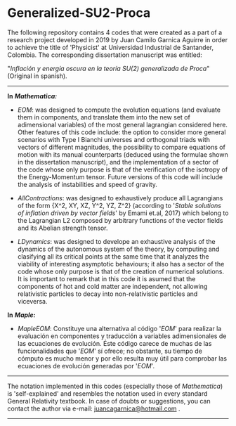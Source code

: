 # Generalized-SU2-Proca

The following repository contains 4 codes that were created as a part of a research project developed in 2019 by Juan Camilo Garnica Aguirre in order to achieve the title of 'Physicist' at Universidad Industrial de Santander, Colombia.  The corresponding dissertation manuscript was entitled:

"_Inflación y energía oscura en la teoría SU(2) generalizada de Proca_" (Original in spanish).

_ _ _

**In** ***Mathematica:***

* _EOM_: was designed to compute the evolution equations (and evaluate them in components, and translate them into the new set of adimensional variables) of the most general lagrangian considered here. Other features of this code include: the option to consider more general scenarios with Type I Bianchi universes and orthogonal triads with vectors of different magnitudes, the possibility to compare equations of motion with its manual counterparts (deduced using the formulae shown in the dissertation manuscript), and the implementation of a sector of the code whose only purpose is that of the verification of the isotropy of the Energy-Momentum tensor. Future versions of this code will include the analysis of instabilities and speed of gravity.

* _AllContractions_: was designed to exhaustively produce all Lagrangians of the form {X^2, XY, XZ, Y^2, YZ, Z^2} (according to '_Stable solutions of inflation driven by vector fields_' by Emami et.al, 2017) which belong to the Lagrangian L2 composed by arbitrary functions of the vector fields and its Abelian strength tensor.

* _LDynamics_: was designed to develope an exhaustive analysis of the dynamics of the autonomous system of the theory, by computing and clasifying all its critical points at the same time that it analyzes the viability of interesting asymptotic behaviours; it also has a sector of the code whose only purpose is that of the creation of numerical solutions. It is important to remark that in this code it is asumed that the components of hot and cold matter are independent, not allowing relativistic particles to decay into non-relativistic particles and viceversa.


**In** ***Maple:***
* _MapleEOM_: Constituye una alternativa al código '_EOM_' para realizar la evaluación en componentes y traducción a variables adimensionales de las ecuaciones de evolución. Éste código carece de muchas de las funcionalidades que '_EOM_' sí ofrece; no obstante, su tiempo de cómputo es mucho menor y por ello resulta muy útil para comprobar las ecuaciones de evolución generadas por '_EOM_'.

_ _ _ 

The notation implemented in this codes (especially those of _Mathematica_) is 'self-explained' and resembles the notation used in every standard General Relativity textbook. In case of doubts or suggestions, you can contact the author via e-mail: juancagarnica@hotmail.com .

- - -
